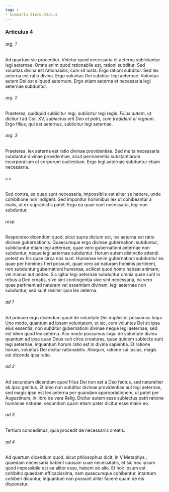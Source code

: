 ```yaml
---
tags : 
- Summa/Ia-IIæ/q.93/a.4
---
```


### Articulus 4

###### arg. 1
Ad quartum sic proceditur. Videtur quod necessaria et aeterna subiiciantur legi aeternae. Omne enim quod rationabile est, rationi subditur. Sed voluntas divina est rationabilis, cum sit iusta. Ergo rationi subditur. Sed lex aeterna est ratio divina. Ergo voluntas Dei subditur legi aeternae. Voluntas autem Dei est aliquod aeternum. Ergo etiam aeterna et necessaria legi aeternae subduntur.

###### arg. 2
Praeterea, quidquid subiicitur regi, subiicitur legi regis. *Filius autem*, ut dicitur I ad Cor. XV, *subiectus erit Deo et patri, cum tradiderit ei regnum*. Ergo filius, qui est aeternus, subiicitur legi aeternae.

###### arg. 3
Praeterea, lex aeterna est ratio divinae providentiae. Sed multa necessaria subduntur divinae providentiae, sicut permanentia substantiarum incorporalium et corporum caelestium. Ergo legi aeternae subduntur etiam necessaria.

###### s.c.
Sed contra, ea quae sunt necessaria, impossibile est aliter se habere, unde cohibitione non indigent. Sed imponitur hominibus lex ut cohibeantur a malis, ut ex supradictis patet. Ergo ea quae sunt necessaria, legi non subduntur.

###### resp.
Respondeo dicendum quod, sicut supra dictum est, lex aeterna est ratio divinae gubernationis. Quaecumque ergo divinae gubernationi subduntur, subiiciuntur etiam legi aeternae, quae vero gubernationi aeternae non subduntur, neque legi aeternae subduntur. Horum autem distinctio attendi potest ex his quae circa nos sunt. Humanae enim gubernationi subduntur ea quae per homines fieri possunt, quae vero ad naturam hominis pertinent, non subduntur gubernationi humanae, scilicet quod homo habeat animam, vel manus aut pedes. Sic igitur legi aeternae subduntur omnia quae sunt in rebus a Deo creatis, sive sint contingentia sive sint necessaria, ea vero quae pertinent ad naturam vel essentiam divinam, legi aeternae non subduntur, sed sunt realiter ipsa lex aeterna.

###### ad 1
Ad primum ergo dicendum quod de voluntate Dei dupliciter possumus loqui. Uno modo, quantum ad ipsam voluntatem, et sic, cum voluntas Dei sit ipsa eius essentia, non subditur gubernationi divinae neque legi aeternae, sed est idem quod lex aeterna. Alio modo possumus loqui de voluntate divina quantum ad ipsa quae Deus vult circa creaturas, quae quidem subiecta sunt legi aeternae, inquantum horum ratio est in divina sapientia. Et ratione horum, voluntas Dei dicitur rationabilis. Alioquin, ratione sui ipsius, magis est dicenda ipsa ratio.

###### ad 2
Ad secundum dicendum quod filius Dei non est a Deo factus, sed naturaliter ab ipso genitus. Et ideo non subditur divinae providentiae aut legi aeternae, sed magis ipse est lex aeterna per quandam appropriationem, ut patet per Augustinum, in libro de vera Relig. Dicitur autem esse subiectus patri ratione humanae naturae, secundum quam etiam pater dicitur esse maior eo.

###### ad 3
Tertium concedimus, quia procedit de necessariis creatis.

###### ad 4
Ad quartum dicendum quod, sicut philosophus dicit, in V Metaphys., quaedam necessaria habent causam suae necessitatis, et sic hoc ipsum quod impossibile est ea aliter esse, habent ab alio. Et hoc ipsum est cohibitio quaedam efficacissima, nam quaecumque cohibentur, intantum cohiberi dicuntur, inquantum non possunt aliter facere quam de eis disponatur.

